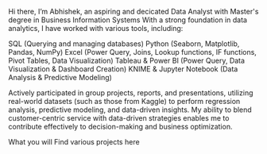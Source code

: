 Hi there, I’m Abhishek, an aspiring and decicated Data Analyst with Master's degree in Business Information Systems With a strong foundation in data analytics, I have worked with various tools, including:

SQL (Querying and managing databases)
Python (Seaborn, Matplotlib, Pandas, NumPy)
Excel (Power Query, Joins, Lookup functions, IF functions, Pivot Tables, Data Visualization)
Tableau & Power BI (Power Query, Data Visualization & Dashboard Creation)
KNIME & Jupyter Notebook (Data Analysis & Predictive Modeling)

Actively participated in group projects, reports, and presentations, utilizing real-world datasets (such as those from Kaggle) to perform regression analysis, predictive modeling, and data-driven insights. My ability to blend customer-centric service with data-driven strategies enables me to contribute effectively to decision-making and business optimization.

What you will Find various projects here 

<!---
Avi1080/Avi1080 is a ✨ special ✨ repository because its `README.md` (this file) appears on your GitHub profile.
You can click the Preview link to take a look at your changes.
--->
